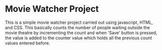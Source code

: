# Movie Watcher Project

This is a simple movie watcher project carried out using javascript, HTML, and CSS. This basically counts the number of people waiting outside the movie theatre by incrementing the count and when 'Save' button is pressed, the value is added to the counter value which holds all the previous count values entered before. 
